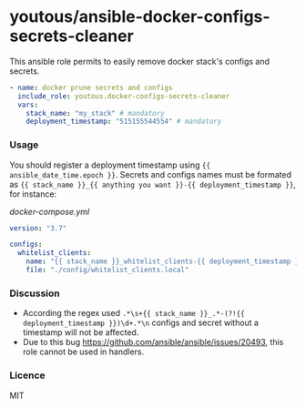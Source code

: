 # youtous/ansible-docker-configs-secrets-cleaner

This ansible role permits to easily remove docker stack's configs and secrets. 

```yaml
- name: docker prune secrets and configs
  include_role: youtous.docker-configs-secrets-cleaner
  vars:
    stack_name: "my_stack" # mandatory
    deployment_timestamp: "515155544554" # mandatory
```

### Usage

You should register a deployment timestamp using `{{ ansible_date_time.epoch }}`.
Secrets and configs names must be formated as `{{ stack_name }}_{{ anything you want }}-{{ deployment_timestamp }}`, for instance:

_docker-compose.yml_
```yaml
version: "3.7"

configs:
  whitelist_clients:
    name: "{{ stack_name }}_whitelist_clients-{{ deployment_timestamp }}"
    file: "./config/whitelist_clients.local"
```

### Discussion

- According the regex used `.*\s+{{ stack_name }}_.*-(?!{{ deployment_timestamp }})\d+.*\n` configs and secret without a timestamp will not be affected.
- Due to this bug https://github.com/ansible/ansible/issues/20493, this role cannot be used in handlers.

### Licence
MIT